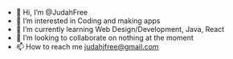 - 👋 Hi, I’m @JudahFree
- 👀 I’m interested in Coding and making apps
- 🌱 I’m currently learning Web Design/Development, Java, React
- 💞️ I’m looking to collaborate on nothing at the moment
- 📫 How to reach me judahjfree@gmail.com

<!---
JudahFree/JudahFree is a ✨ special ✨ repository because its `README.md` (this file) appears on your GitHub profile.
You can click the Preview link to take a look at your changes.
--->
